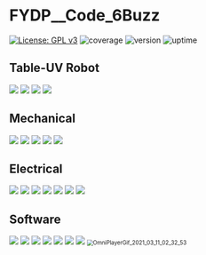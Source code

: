# FYDP__Code_6Buzz

[![License: GPL v3](https://img.shields.io/badge/License-GPLv3-blue.svg)](https://www.gnu.org/licenses/gpl-3.0) ![coverage](https://img.shields.io/badge/coverage-60%25-green) ![version](https://img.shields.io/badge/version-1.0.0-blue)  ![uptime](https://img.shields.io/badge/uptime-100%25-brightgreen)

## Table-UV Robot


<img src="README.assets/FYDP - Presentation-1 (dragged).png" />

<img src="README.assets/FYDP - Presentation-3 (dragged).png" />

<img src="README.assets/FYDP - Presentation-4 (dragged).png" />

<img src="README.assets/FYDP - Presentation-7 (dragged).png" />

## Mechanical


<img src="README.assets/FYDP - Presentation-10 (dragged).png" />

<img src="README.assets/FYDP - Presentation-11 (dragged).png" />

<img src="README.assets/FYDP - Presentation-12 (dragged).png" />

<img src="README.assets/FYDP - Presentation-13 (dragged).png" />

<img src="README.assets/FYDP - Presentation-14 (dragged).png" />

## Electrical


<img src="README.assets/FYDP - Presentation-17 (dragged).png" />

<img src="README.assets/FYDP - Presentation2-24 (dragged).png" />

<img src="README.assets/FYDP - Presentation2-18 (dragged).png" />

<img src="README.assets/FYDP - Presentation2-21 (dragged).png" />

<img src="README.assets/FYDP - Presentation2-20 (dragged).png" />

<img src="README.assets/FYDP - Presentation2-22 (dragged).png" />

<img src="README.assets/FYDP - Presentation2-23 (dragged).png" />

## Software

<img src="README.assets/FYDP - Presentation2-27 (dragged).png" />

<img src="README.assets/FYDP - Presentation2-29 (dragged).png" />

<img src="README.assets/FYDP - Presentation2-30 (dragged).png" />

<img src="README.assets/FYDP - Presentation2-31 (dragged).png" />

<img src="README.assets/FYDP - Presentation2-33 (dragged).png" />

<img src="README.assets/FYDP - Presentation2-36 (dragged).png" />

<img src="README.assets/FYDP - Presentation2-37 (dragged).png" />

<img src="README.assets/OmniPlayerGif_2021_03_11_02_32_53.gif" alt="OmniPlayerGif_2021_03_11_02_32_53" style="zoom:70%;" />

